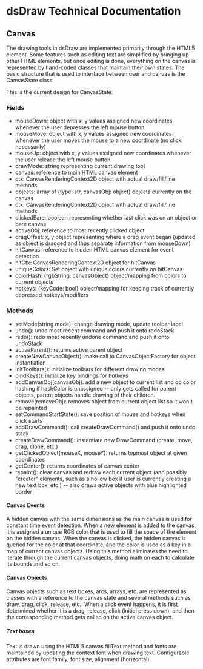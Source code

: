 # dsDraw Technical Documentation

## Canvas

The drawing tools in dsDraw are implemented primarily through the HTML5 <canvas>
element. Some features such as editing text are simplified by bringing up other
HTML elements, but once editing is done, everything on the canvas is represented
by hand-coded classes that maintain their own states. The basic structure that
is used to interface between user and canvas is the CanvasState class. 

This is the current design for CanvasState:
### Fields
* mouseDown: object with x, y values assigned new coordinates whenever the
user depresses the left mouse button
* mouseMove: object with x, y values assigned new coordinates whenever the
user moves the mouse to a new coordinate (no click necessarily)
* mouseUp: object with x, y values assigned new coordinates whenever the
user release the left mouse button
* drawMode: string representing current drawing tool
* canvas: reference to main HTML canvas element
* ctx: CanvasRenderingContext2D object with actual draw/fill/line methods
* objects: array of {type: str, canvasObj: object} objects currently on the canvas
* ctx: CanvasRenderingContext2D object with actual draw/fill/line methods
* clickedBare: boolean representing whether last click was on an object or bare canvas
* activeObj: reference to most recently clicked object
* dragOffset: x, y object representing where a drag event began (updated as object is dragged
and thus separate information from mouseDown)
* hitCanvas: reference to hidden HTML canvas element for event detection
* hitCtx: CanvasRenderingContext2D object for hitCanvas
* uniqueColors: Set object with unique colors currently on hitCanvas
* colorHash: {rgbString: canvasObject} object/mapping from colors to current objects
* hotkeys: {keyCode: bool} object/mapping for keeping track of currently depressed hotkeys/modifiers
### Methods
* setMode(string mode): change drawing mode, update toolbar label
* undo(): undo most recent command and push it onto redoStack
* redo(): redo most recently undone command and push it onto undoStack
* activeParent(): returns active parent object
* createNewCanvasObject(): make call to CanvasObjectFactory for object instantiation
* initToolbars(): initialize toolbars for different drawing modes
* bindKeys(): initialize key bindings for hotkeys
* addCanvasObj(canvasObj): add a new object to current list 
and do color hashing if hashColor is unassigned -- only gets called for parent objects, parent objects handle
drawing of their children.
* remove(removeObj): removes object from current object list so it won't be repainted
* setCommandStartState(): save position of mouse and hotkeys when click starts
* addDrawCommand(): call createDrawCommand() and push it onto undo stack
* createDrawCommand(): instantiate new DrawCommand (create, move, drag, clone, etc.)
* getClickedObject(mouseX, mouseY): returns topmost object at given coordinates
* getCenter(): returns coordinates of canvas center
* repaint(): clear canvas and redraw each current object (and possibly "creator" elements, such
as a hollow box if user is currently creating a new text box, etc.) -- also draws active objects
with blue highlighted border

#### Canvas Events
A hidden canvas with the same dimensions as the main canvas is used for 
constant time event detection. When a new element is added to the canvas, it is
assigned a unique RGB color that is used to fill the space of the element on the hidden
canvas. When the canvas is clicked, the hidden canvas is queried for the color
at that coordinate, and the color is used as a key in a map of current canvas objects.
Using this method eliminates the need to iterate through the current canvas objects,
doing math on each to calculate its bounds and so on.

#### Canvas Objects
Canvas objects such as text boxes, arcs, arrays, etc. are represented as classes 
with a reference to the canvas state and several methods such as draw, drag, click,
release, etc.. When a click event happens, it is first determined whether it is a 
drag, release, click (initial press down), and then the corresponding method
gets called on the active canvas object.


##### Text boxes
Text is drawn using the HTML5 canvas fillText method and fonts are maintained by updating
the context font when drawing text. Configurable attributes are font family, font size, 
alignment (horizontal).
